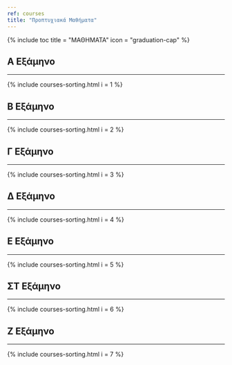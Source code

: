 ```yaml
---
ref: courses
title: "Προπτυχιακά Μαθήματα"
---
```


{% include toc title = "ΜΑΘΗΜΑΤΑ" icon = "graduation-cap" %}

## A Εξάμηνο
------------

  {% include courses-sorting.html i = 1 %}

## Β Εξάμηνο
------------

  {% include courses-sorting.html i = 2 %}

## Γ Εξάμηνο
------------

  {% include courses-sorting.html i = 3 %}

## Δ Εξάμηνο
------------

  {% include courses-sorting.html i = 4 %}

## Ε Εξάμηνο
------------

  {% include courses-sorting.html i = 5 %}

## ΣΤ Εξάμηνο
------------

  {% include courses-sorting.html i = 6 %}

## Ζ Εξάμηνο
------------

  {% include courses-sorting.html i = 7 %}

